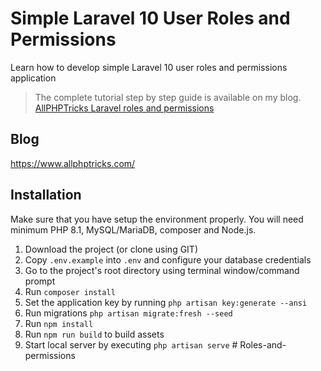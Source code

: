 # Simple Laravel 10 User Roles and Permissions
Learn how to develop simple Laravel 10 user roles and permissions application

> The complete tutorial step by step guide is available on my blog. [AllPHPTricks Laravel roles and permissions](https://www.allphptricks.com/simple-laravel-10-user-roles-and-permissions/)

## Blog
https://www.allphptricks.com/


## Installation 
Make sure that you have setup the environment properly. You will need minimum PHP 8.1, MySQL/MariaDB, composer and Node.js.

1. Download the project (or clone using GIT)
2. Copy `.env.example` into `.env` and configure your database credentials
3. Go to the project's root directory using terminal window/command prompt
4. Run `composer install`
5. Set the application key by running `php artisan key:generate --ansi`
6. Run migrations `php artisan migrate:fresh --seed`
7. Run `npm install`
8. Run `npm run build` to build assets
9. Start local server by executing `php artisan serve`
#   R o l e s - a n d - p e r m i s s i o n s  
 